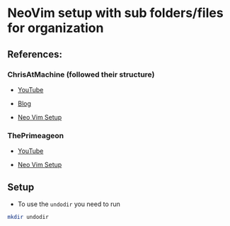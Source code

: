 # NeoVim setup with sub folders/files for organization

## References:

### ChrisAtMachine (followed their structure)

- [YouTube](https://www.youtube.com/channel/UCS97tchJDq17Qms3cux8wcA)

- [Blog](https://www.chrisatmachine.com/)
- [Neo Vim Setup](https://github.com/ChristianChiarulli/nvim)

### ThePrimeageon

- [YouTube](https://www.youtube.com/channel/UC8ENHE5xdFSwx71u3fDH5Xw)

- [Neo Vim Setup](https://github.com/awesome-streamers/awesome-streamerrc/tree/master/ThePrimeagen)

## Setup

- To use the `undodir` you need to run

```bash
mkdir undodir
```
